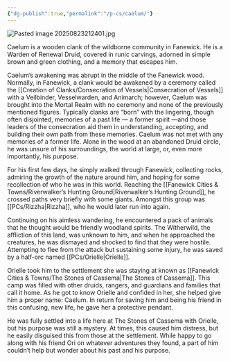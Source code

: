 ```yaml
---
{"dg-publish":true,"permalink":"/p-cs/caelum/"}
---
```


![Pasted image 20250823212401.jpg](/img/user/_Assets/Pasted%20image%2020250823212401.jpg)

Caelum is a wooden clank of the wildborne community in Fanewick. He is a Warden of Renewal Druid, covered in runic carvings, adorned in simple brown and green clothing, and a memory that escapes him.

Caelum’s awakening was abrupt in the middle of the Fanewick wood. Normally, in Fanewick, a clank would be awakened by a ceremony called the [[Creation of Clanks/Consecration of Vessels\|Consecration of Vessels]] with a Veilbinder, Vesselwarden, and Animarch; however, Caelum was brought into the Mortal Realm with no ceremony and none of the previously mentioned figures. Typically clanks are “born” with the lingering, though often disjointed, memories of a past life — a former spirit —and those leaders of the consecration aid them in understanding, accepting, and building their own path from these memories. Caelum was not met with any memories of a former life. Alone in the wood at an abandoned Druid circle, he was unsure of his surroundings, the world at large, or, even more importantly, his purpose. 

For his first few days, he simply walked through Fanewick, collecting rocks, admiring the growth of the nature around him, and hoping for some recollection of who he was in this world. Reaching the [[Fanewick Cities & Towns/Riverwalker’s Hunting Ground\|Riverwalker’s Hunting Ground]], he crossed paths very briefly with some giants. Amongst this group was [[PCs/Rizzha\|Rizzha]], who he would later run into again.

Continuing on his aimless wandering, he encountered a pack of animals that he thought would be friendly woodland spirits. The Witherwild, the affliction of this land, was unknown to him, and when he approached the creatures, he was dismayed and shocked to find that they were hostile. Attempting to flee from the attack but sustaining some injury, he was saved by a half-orc named [[PCs/Orielle\|Orielle]].

Orielle took him to the settlement she was staying at known as [[Fanewick Cities & Towns/The Stones of Cassema\|The Stones of Cassema]]. This camp was filled with other druids, rangers, and guardians and families that call it home. As he got to know Orielle and confided in her, she helped give him a proper name: Caelum. In return for saving him and being his friend in this confusing, new life, he gave her a protective pendant.

He was fully settled into a life here at The Stones of Cassema with Orielle, but his purpose was still a mystery. At times, this caused him distress, but he easily disguised this from those at the settlement. While happy to go along with his friend Ori on whatever adventures they found, a part of him couldn’t help but wonder about his past and his purpose.

